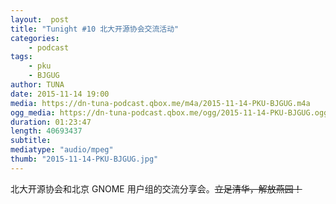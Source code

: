 ```yaml
---
layout:  post
title: "Tunight #10 北大开源协会交流活动"
categories:
    - podcast
tags:
    - pku
    - BJGUG
author: TUNA
date: 2015-11-14 19:00
media: https://dn-tuna-podcast.qbox.me/m4a/2015-11-14-PKU-BJGUG.m4a
ogg_media: https://dn-tuna-podcast.qbox.me/ogg/2015-11-14-PKU-BJGUG.ogg
duration: 01:23:47
length: 40693437
subtitle: 
mediatype: "audio/mpeg"
thumb: "2015-11-14-PKU-BJGUG.jpg"
---
```


北大开源协会和北京 GNOME 用户组的交流分享会。<del>立足清华，解放燕园！</del>

